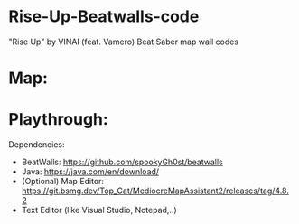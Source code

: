 # Rise-Up-Beatwalls-code
"Rise Up" by VINAI (feat. Vamero) Beat Saber map wall codes

# Map:

# Playthrough: 

Dependencies:

- BeatWalls: https://github.com/spookyGh0st/beatwalls
- Java: https://java.com/en/download/
- (Optional) Map Editor: https://git.bsmg.dev/Top_Cat/MediocreMapAssistant2/releases/tag/4.8.2
- Text Editor (like Visual Studio, Notepad,..)

